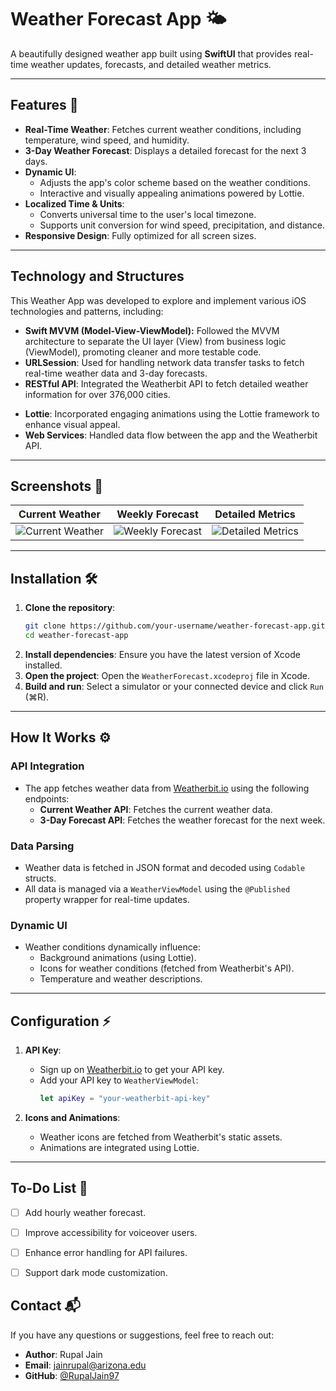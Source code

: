 # Weather Forecast App 🌤️

A beautifully designed weather app built using **SwiftUI** that provides real-time weather updates, forecasts, and detailed weather metrics.

---

## Features 🚀

- **Real-Time Weather**: Fetches current weather conditions, including temperature, wind speed, and humidity.
- **3-Day Weather Forecast**: Displays a detailed forecast for the next 3 days.
- **Dynamic UI**: 
  - Adjusts the app's color scheme based on the weather conditions.
  - Interactive and visually appealing animations powered by Lottie.
- **Localized Time & Units**: 
  - Converts universal time to the user's local timezone.
  - Supports unit conversion for wind speed, precipitation, and distance.
- **Responsive Design**: Fully optimized for all screen sizes.

---

## Technology and Structures

This Weather App was developed to explore and implement various iOS technologies and patterns, including:

- **Swift MVVM (Model-View-ViewModel):** Followed the MVVM architecture to separate the UI layer (View) from business logic (ViewModel), promoting cleaner and more testable code.
- **URLSession**: Used for handling network data transfer tasks to fetch real-time weather data and 3-day forecasts.
- **RESTful API**: Integrated the Weatherbit API to fetch detailed weather information for over 376,000 cities.
<!-- - **Core Animation**: Implemented smooth and interactive animations for enhanced user experience. -->
<!-- - **Auto Layout**: Utilized SwiftUI's layout tools for responsive and adaptive design. -->
- **Lottie**: Incorporated engaging animations using the Lottie framework to enhance visual appeal.
- **Web Services**: Handled data flow between the app and the Weatherbit API.

---

## Screenshots 📸

| **Current Weather** | **Weekly Forecast** | **Detailed Metrics** |
|----------------------|---------------------|-----------------------|
| ![Current Weather](link-to-image) | ![Weekly Forecast](link-to-image) | ![Detailed Metrics](link-to-image) |

---

## Installation 🛠️

1. **Clone the repository**:
    ```bash
    git clone https://github.com/your-username/weather-forecast-app.git
    cd weather-forecast-app
    ```
2. **Install dependencies**:
    Ensure you have the latest version of Xcode installed.
3. **Open the project**:
    Open the `WeatherForecast.xcodeproj` file in Xcode.
4. **Build and run**:
    Select a simulator or your connected device and click `Run` (⌘R).

---

## How It Works ⚙️

### API Integration
- The app fetches weather data from [Weatherbit.io](https://www.weatherbit.io/) using the following endpoints:
  - **Current Weather API**: Fetches the current weather data.
  - **3-Day Forecast API**: Fetches the weather forecast for the next week.

### Data Parsing
- Weather data is fetched in JSON format and decoded using `Codable` structs.
- All data is managed via a `WeatherViewModel` using the `@Published` property wrapper for real-time updates.

### Dynamic UI
- Weather conditions dynamically influence:
  - Background animations (using Lottie).
  - Icons for weather conditions (fetched from Weatherbit's API).
  - Temperature and weather descriptions.

---

## Configuration ⚡

1. **API Key**:
   - Sign up on [Weatherbit.io](https://www.weatherbit.io/) to get your API key.
   - Add your API key to `WeatherViewModel`:
     ```swift
     let apiKey = "your-weatherbit-api-key"
     ```

2. **Icons and Animations**:
   - Weather icons are fetched from Weatherbit's static assets.
   - Animations are integrated using Lottie.

---

## To-Do List 📝

- [ ] Add hourly weather forecast.
- [ ] Improve accessibility for voiceover users.
- [ ] Enhance error handling for API failures.
- [ ] Support dark mode customization.



## Contact 📬

If you have any questions or suggestions, feel free to reach out:

- **Author**: Rupal Jain
- **Email**: jainrupal@arizona.edu
- **GitHub**: [@RupalJain97](https://github.com/RupalJain97)
